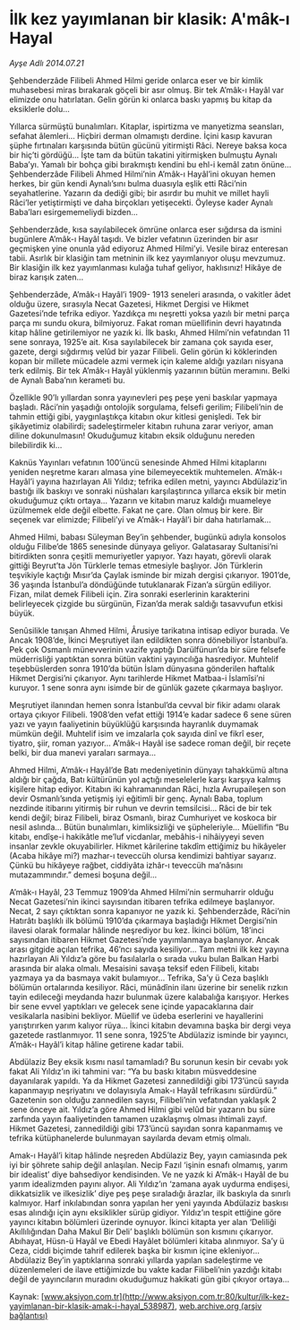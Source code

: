 # İlk kez yayımlanan bir klasik: A'mâk-ı Hayal

*Ayşe Adlı 2014.07.21*

<div class="pNewsDetailMainContent" itemprop="articleBody">
 <p>
  Şehbenderzâde Filibeli Ahmed Hilmi geride onlarca eser ve bir kimlik muhasebesi miras bırakarak göçeli bir asır olmuş. Bir tek A’mâk-ı Hayâl var elimizde onu hatırlatan. Gelin görün ki onlarca baskı yapmış bu kitap da eksiklerle dolu…
 </p>
 <p>
  Yıllarca sürmüştü bunalımları. Kitaplar, ispirtizma ve manyetizma seansları, sefahat âlemleri… Hiçbiri derman olmamıştı derdine. İçini kasıp kavuran şüphe fırtınaları karşısında bütün gücünü yitirmişti Râci. Nereye baksa koca bir hiç’ti gördüğü… İşte tam da bütün takatini yitirmişken bulmuştu Aynalı Baba’yı. Yamalı bir bohça gibi bırakmıştı kendini bu ehl-i kemâl zatın önüne… Şehbenderzâde Filibeli Ahmed Hilmi’nin A’mâk-ı Hayâl’ini okuyan hemen herkes, bir gün kendi Aynalı’sını bulma duasıyla eşlik etti Râci’nin seyahatlerine. Yazarın da dediği gibi; bir asırdır bu muhit ve millet hayli Râci’ler yetiştirmişti ve daha birçokları yetişecekti. Öyleyse kader Aynalı Baba’ları esirgememeliydi bizden…
 </p>
 <p>
  Şehbenderzâde, kısa sayılabilecek ömrüne onlarca eser sığdırsa da ismini bugünlere A’mâk-ı Hayâl taşıdı. Ve bizler vefatının üzerinden bir asır geçmişken yine onunla yâd ediyoruz Ahmed Hilmi’yi. Vesile biraz enteresan tabii. Asırlık bir klasiğin tam metninin ilk kez yayımlanıyor oluşu mevzumuz. Bir klasiğin ilk kez yayımlanması kulağa tuhaf geliyor, haklısınız! Hikâye de biraz karışık zaten…
 </p>
 <p>
  Şehbenderzâde, A’mâk-ı Hayâl’i 1909- 1913 seneleri arasında, o vakitler âdet olduğu üzere, sırasıyla Necat Gazetesi, Hikmet Dergisi ve Hikmet Gazetesi’nde tefrika ediyor. Yazdıkça mı neşretti yoksa yazılı bir metni parça parça mı sundu okura, bilmiyoruz. Fakat roman müellifinin devri hayatında kitap hâline getirilemiyor ne yazık ki. İlk baskı, Ahmed Hilmi’nin vefatından 11 sene sonraya, 1925’e ait. Kısa sayılabilecek bir zamana çok sayıda eser, gazete, dergi sığdırmış velûd bir yazar Filibeli. Gelin görün ki köklerinden kopan bir millete mücadele azmi vermek için kaleme aldığı yazıları nisyana terk edilmiş. Bir tek A’mâk-ı Hayâl yüklenmiş yazarının bütün meramını. Belki de Aynalı Baba’nın kerameti bu.
 </p>
 <p>
  Özellikle 90’lı yıllardan sonra yayınevleri peş peşe yeni baskılar yapmaya başladı. Râci’nin yaşadığı ontolojik sorgulama, felsefi gerilim; Filibeli’nin de tahmin ettiği gibi, yaygınlaştıkça kitabın okur kitlesi genişledi. Tek bir şikâyetimiz olabilirdi; sadeleştirmeler kitabın ruhuna zarar veriyor, aman diline dokunulmasın! Okuduğumuz kitabın eksik olduğunu nereden bilebilirdik ki…
 </p>
 <p>
  Kaknüs Yayınları vefatının 100’üncü senesinde Ahmed Hilmi kitaplarını yeniden neşretme kararı almasa yine bilemeyecektik muhtemelen. A’mâk-ı Hayâl’i yayına hazırlayan Ali Yıldız; tefrika edilen metni, yayıncı Abdülaziz’in bastığı ilk baskıyı ve sonraki nüshaları karşılaştırınca yıllarca eksik bir metin okuduğumuz çıktı ortaya… Yazarın ve kitabın maruz kaldığı muameleye üzülmemek elde değil elbette. Fakat ne çare. Olan olmuş bir kere. Bir seçenek var elimizde; Filibeli’yi ve A’mâk-ı Hayâl’i bir daha hatırlamak…
 </p>
 <p>
  Ahmed Hilmi, babası Süleyman Bey’in şehbender, bugünkü adıyla konsolos olduğu Filibe’de 1865 senesinde dünyaya geliyor. Galatasaray Sultanisi’ni bitirdikten sonra çeşitli memuriyetler yapıyor. Yazı hayatı, görevli olarak gittiği Beyrut’ta Jön Türklerle temas etmesiyle başlıyor. Jön Türklerin teşvikiyle kaçtığı Mısır’da Çaylak isminde bir mizah dergisi çıkarıyor. 1901’de, 36 yaşında İstanbul’a döndüğünde tutuklanarak Fizan’a sürgün ediliyor. Fizan, milat demek Filibeli için. Zira sonraki eserlerinin karakterini belirleyecek çizgide bu sürgünün, Fizan’da merak saldığı tasavvufun etkisi büyük.
 </p>
 <p>
  Senûsilikle tanışan Ahmed Hilmi, Ârusiye tarikatına intisap ediyor burada. Ve Ancak 1908’de, İkinci Meşrutiyet ilan edildikten sonra dönebiliyor İstanbul’a. Pek çok Osmanlı münevverinin vazife yaptığı Darülfünun’da bir süre felsefe müderrisliği yaptıktan sonra bütün vaktini yayıncılığa hasrediyor. Muhtelif teşebbüslerden sonra 1910’da bütün İslam dünyasına gönderilen haftalık Hikmet Dergisi’ni çıkarıyor. Aynı tarihlerde Hikmet Matbaa-i İslamîsi’ni kuruyor. 1 sene sonra aynı isimde bir de günlük gazete çıkarmaya başlıyor.
 </p>
 <p>
  Meşrutiyet ilanından hemen sonra İstanbul’da cevval bir fikir adamı olarak ortaya çıkıyor Filibeli. 1908’den vefat ettiği 1914’e kadar sadece 6 sene süren yazı ve yayın faaliyetinin büyüklüğü karşısında hayranlık duymamak mümkün değil. Muhtelif isim ve imzalarla çok sayıda dinî ve fikrî eser, tiyatro, şiir, roman yazıyor… A’mâk-ı Hayâl ise sadece roman değil, bir reçete belki, bir dua manevi yaraları sarmaya…
 </p>
 <p>
  Ahmed Hilmi, A’mâk-ı Hayâl’de Batı medeniyetinin dünyayı tahakkümü altına aldığı bir çağda, Batı kültürünün yol açtığı meselelerle karşı karşıya kalmış kişilere hitap ediyor. Kitabın iki kahramanından Râci, hızla Avrupaileşen son devir Osmanlı’sında yetişmiş iyi eğitimli bir genç. Aynalı Baba, toplum nezdinde itibarını yitirmiş bir ruhun ve devrin temsilcisi… Râci de bir tek kendi değil; biraz Filibeli, biraz Osmanlı, biraz Cumhuriyet ve koskoca bir nesil aslında… Bütün bunalımları, kimliksizliği ve şüpheleriyle… Müellifin “Bu kitabı, endîşe-i hakikâtle me’luf vicdanlar, mebâhis-i nihâiyyeyi seven insanlar zevkle okuyabilirler. Hikmet kârilerine takdîm ettiğimiz bu hikâyeler (Acaba hikâye mi?) mazhar-ı teveccüh olursa kendimizi bahtiyar sayarız. Çünkü bu hikâyeye rağbet, ciddiyâta izhâr-ı teveccüh ma’nâsını mutazammındır.” demesi boşuna değil…
 </p>
 <p>
  A’mâk-ı Hayâl, 23 Temmuz 1909’da Ahmed Hilmi’nin sermuharrir olduğu Necat Gazetesi’nin ikinci sayısından itibaren tefrika edilmeye başlanıyor. Necat, 2 sayı çıktıktan sonra kapanıyor ne yazık ki. Şehbenderzâde, Râci’nin Hatırâtı başlıklı ilk bölümü 1910’da çıkarmaya başladığı Hikmet Dergisi’nin ilavesi olarak formalar hâlinde neşrediyor bu kez. İkinci bölüm, 18’inci sayısından itibaren Hikmet Gazetesi’nde yayımlanmaya başlanıyor. Ancak arası gitgide açılan tefrika, 46’ncı sayıda kesiliyor… Tam metni ilk kez yayına hazırlayan Ali Yıldız’a göre bu fasılalarla o sırada vuku bulan Balkan Harbi arasında bir alaka olmalı. Mesaisini savaşa teksif eden Filibeli, kitabı yazmaya ya da basmaya vakit bulamıyor… Tefrika, Sa’y ü Ceza başlıklı bölümün ortalarında kesiliyor. Râci, münâdînin ilanı üzerine bir senelik rızkın tayin edileceği meydanda hazır bulunmak üzere kalabalığa karışıyor. Herkes bir sene evvel yaptıkları ve gelecek sene içinde yapacaklarına dair vesikalarla nasibini bekliyor. Müellif ve üdeba eserlerini ve hayallerini yarıştırırken yarım kalıyor rüya… İkinci kitabın devamına başka bir dergi veya gazetede rastlanmıyor. 11 sene sonra, 1925’te Abdülaziz isminde bir yayıncı, A’mâk-ı Hayâl’i kitap hâline getirene kadar tabii.
 </p>
 <p>
  Abdülaziz Bey eksik kısmı nasıl tamamladı? Bu sorunun kesin bir cevabı yok fakat Ali Yıldız’ın iki tahmini var: “Ya bu baskı kitabın müsveddesine dayanılarak yapıldı. Ya da Hikmet Gazetesi zannedildiği gibi 173’üncü sayıda kapanmayıp neşriyatını ve dolayısıyla Amak-ı Hayâl tefrikasını sürdürdü.” Gazetenin son olduğu zannedilen sayısı, Filibeli’nin vefatından yaklaşık 2 sene önceye ait. Yıldız’a göre Ahmed Hilmi gibi velûd bir yazarın bu süre zarfında yayın faaliyetinden tamamen uzaklaşmış olması ihtimali zayıf. Hikmet Gazetesi, zannedildiği gibi 173’üncü sayıdan sonra kapanmamış ve tefrika kütüphanelerde bulunmayan sayılarda devam etmiş olmalı.
 </p>
 <p>
  Amak-ı Hayâl’i kitap hâlinde neşreden Abdülaziz Bey, yayın camiasında pek iyi bir şöhrete sahip değil anlaşılan. Necip Fazıl ‘işinin esnafı olmamış, yarım bir idealist’ diye bahsediyor kendisinden. Ve ne yazık ki A’mâk-ı Hayâl de bu yarım idealizmden payını alıyor. Ali Yıldız’ın ‘zamana ayak uydurma endişesi, dikkatsizlik ve ilkesizlik’ diye peş peşe sıraladığı ârazlar, ilk baskıyla da sınırlı kalmıyor. Harf inkılabından sonra yapılan her yeni yayında Abdülaziz baskısı esas alındığı için aynı eksiklikler sürüp gidiyor. Yıldız’ın tespit ettiğine göre yayıncı kitabın bölümleri üzerinde oynuyor. İkinci kitapta yer alan ‘Deliliği Akıllılığından Daha Makul Bir Deli’ başlıklı bölümün son kısmını çıkarıyor. Abıhayat, Hüsn-ü Hayâl ve Ebedi Hayâlet bölümleri kitaba alınmıyor. Sa’y ü Ceza, ciddi biçimde tahrif edilerek başka bir kısmın içine ekleniyor… Abdülaziz Bey’in yaptıklarına sonraki yıllarda yapılan sadeleştirme ve düzenlemeleri de ilave ettiğimizde bu vakte kadar Filibeli’nin yazdığı kitabı değil de yayıncıların muradını okuduğumuz hakikati gün gibi çıkıyor ortaya...
 </p>
</div>


Kaynak: [www.aksiyon.com.tr](http://www.aksiyon.com.tr:80/kultur/ilk-kez-yayimlanan-bir-klasik-amak-i-hayal_538987), [web.archive.org (arşiv bağlantısı)](http://web.archive.org/web/20150512033018/http://www.aksiyon.com.tr:80/kultur/ilk-kez-yayimlanan-bir-klasik-amak-i-hayal_538987)
